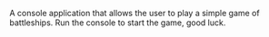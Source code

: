 A console application that allows the user to play a simple game of battleships.
Run the console to start the game, good luck.
